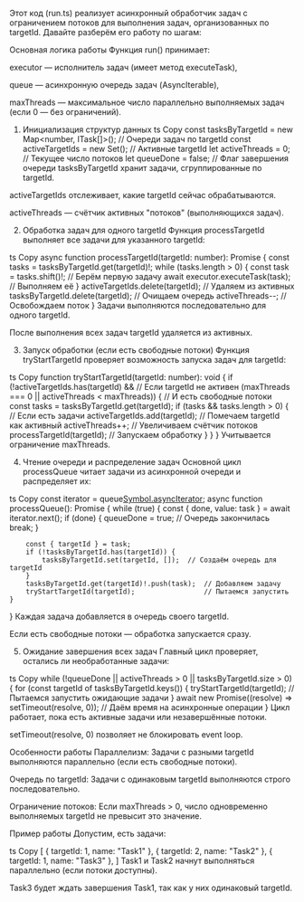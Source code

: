 Этот код (run.ts) реализует асинхронный обработчик задач с ограничением потоков для выполнения задач, организованных по targetId. Давайте разберём его работу по шагам:

Основная логика работы
Функция run() принимает:

executor — исполнитель задач (имеет метод executeTask),

queue — асинхронную очередь задач (AsyncIterable<ITask>),

maxThreads — максимальное число параллельно выполняемых задач (если 0 — без ограничений).

1. Инициализация структур данных
ts
Copy
const tasksByTargetId = new Map<number, ITask[]>();  // Очереди задач по targetId
const activeTargetIds = new Set<number>();           // Активные targetId
let activeThreads = 0;                               // Текущее число потоков
let queueDone = false;                               // Флаг завершения очереди
tasksByTargetId хранит задачи, сгруппированные по targetId.

activeTargetIds отслеживает, какие targetId сейчас обрабатываются.

activeThreads — счётчик активных "потоков" (выполняющихся задач).

2. Обработка задач для одного targetId
Функция processTargetId выполняет все задачи для указанного targetId:

ts
Copy
async function processTargetId(targetId: number): Promise<void> {
    const tasks = tasksByTargetId.get(targetId)!;
    while (tasks.length > 0) {
        const task = tasks.shift()!;          // Берём первую задачу
        await executor.executeTask(task);     // Выполняем её
    }
    activeTargetIds.delete(targetId);         // Удаляем из активных
    tasksByTargetId.delete(targetId);         // Очищаем очередь
    activeThreads--;                          // Освобождаем поток
}
Задачи выполняются последовательно для одного targetId.

После выполнения всех задач targetId удаляется из активных.

3. Запуск обработки (если есть свободные потоки)
Функция tryStartTargetId проверяет возможность запуска задач для targetId:

ts
Copy
function tryStartTargetId(targetId: number): void {
    if (!activeTargetIds.has(targetId) &&      // Если targetId не активен
        (maxThreads === 0 || activeThreads < maxThreads)) {  // И есть свободные потоки
        const tasks = tasksByTargetId.get(targetId);
        if (tasks && tasks.length > 0) {      // Если есть задачи
            activeTargetIds.add(targetId);     // Помечаем targetId как активный
            activeThreads++;                   // Увеличиваем счётчик потоков
            processTargetId(targetId);         // Запускаем обработку
        }
    }
}
Учитывается ограничение maxThreads.

4. Чтение очереди и распределение задач
Основной цикл processQueue читает задачи из асинхронной очереди и распределяет их:

ts
Copy
const iterator = queue[Symbol.asyncIterator]();
async function processQueue(): Promise<void> {
    while (true) {
        const { done, value: task } = await iterator.next();
        if (done) {
            queueDone = true;  // Очередь закончилась
            break;
        }

        const { targetId } = task;
        if (!tasksByTargetId.has(targetId)) {
            tasksByTargetId.set(targetId, []);  // Создаём очередь для targetId
        }
        tasksByTargetId.get(targetId)!.push(task);  // Добавляем задачу
        tryStartTargetId(targetId);                 // Пытаемся запустить
    }
}
Каждая задача добавляется в очередь своего targetId.

Если есть свободные потоки — обработка запускается сразу.

5. Ожидание завершения всех задач
Главный цикл проверяет, остались ли необработанные задачи:

ts
Copy
while (!queueDone || activeThreads > 0 || tasksByTargetId.size > 0) {
    for (const targetId of tasksByTargetId.keys()) {
        tryStartTargetId(targetId);  // Пытаемся запустить ожидающие задачи
    }
    await new Promise((resolve) => setTimeout(resolve, 0));  // Даём время на асинхронные операции
}
Цикл работает, пока есть активные задачи или незавершённые потоки.

setTimeout(resolve, 0) позволяет не блокировать event loop.

Особенности работы
Параллелизм: Задачи с разными targetId выполняются параллельно (если есть свободные потоки).

Очередь по targetId: Задачи с одинаковым targetId выполняются строго последовательно.

Ограничение потоков: Если maxThreads > 0, число одновременно выполняемых targetId не превысит это значение.

Пример работы
Допустим, есть задачи:

ts
Copy
[
    { targetId: 1, name: "Task1" },
    { targetId: 2, name: "Task2" },
    { targetId: 1, name: "Task3" },
]
Task1 и Task2 начнут выполняться параллельно (если потоки доступны).

Task3 будет ждать завершения Task1, так как у них одинаковый targetId.
